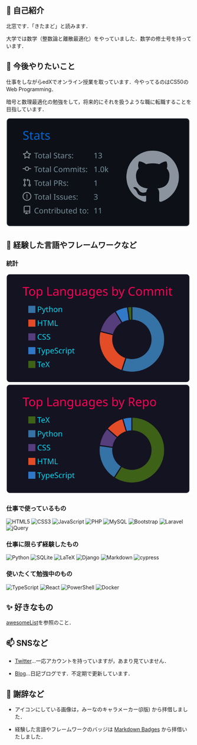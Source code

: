 ## 👋 自己紹介 

北窓です．「きたまど」と読みます．

大学では数学（整数論と離散最適化）をやっていました．数学の修士号を持っています．

## 🌱 今後やりたいこと

仕事をしながらedXでオンライン授業を取っています．今やってるのはCS50のWeb Programming．

暗号と数理最適化の勉強をして，将来的にそれを扱うような職に転職することを目指しています．

[![](https://raw.githubusercontent.com/Seasawher/Seasawher/main/profile-summary-card-output/github_dark/3-stats.svg)](https://github.com/vn7n24fzkq/github-profile-summary-cards)

## 🔭 経験した言語やフレームワークなど

### 統計

[![](https://raw.githubusercontent.com/Seasawher/Seasawher/main/profile-summary-card-output/2077/2-most-commit-language.svg)](https://github.com/vn7n24fzkq/github-profile-summary-cards) [![](https://raw.githubusercontent.com/Seasawher/Seasawher/main/profile-summary-card-output/2077/1-repos-per-language.svg)](https://github.com/vn7n24fzkq/github-profile-summary-cards)

### 仕事で使っているもの

![HTML5](https://img.shields.io/badge/html5-%23E34F26.svg?style=for-the-badge&logo=html5&logoColor=white) ![CSS3](https://img.shields.io/badge/css3-%231572B6.svg?style=for-the-badge&logo=css3&logoColor=white) ![JavaScript](https://img.shields.io/badge/javascript-%23323330.svg?style=for-the-badge&logo=javascript&logoColor=%23F7DF1E) ![PHP](https://img.shields.io/badge/php-%23777BB4.svg?style=for-the-badge&logo=php&logoColor=white) ![MySQL](https://img.shields.io/badge/mysql-%2300f.svg?style=for-the-badge&logo=mysql&logoColor=white) ![Bootstrap](https://img.shields.io/badge/bootstrap-%23563D7C.svg?style=for-the-badge&logo=bootstrap&logoColor=white)  ![Laravel](https://img.shields.io/badge/laravel-%23FF2D20.svg?style=for-the-badge&logo=laravel&logoColor=white) 	![jQuery](https://img.shields.io/badge/jquery-%230769AD.svg?style=for-the-badge&logo=jquery&logoColor=white)

### 仕事に限らず経験したもの

![Python](https://img.shields.io/badge/python-3670A0?style=for-the-badge&logo=python&logoColor=ffdd54) ![SQLite](https://img.shields.io/badge/sqlite-%2307405e.svg?style=for-the-badge&logo=sqlite&logoColor=white) ![LaTeX](https://img.shields.io/badge/latex-%23008080.svg?style=for-the-badge&logo=latex&logoColor=white) ![Django](https://img.shields.io/badge/django-%23092E20.svg?style=for-the-badge&logo=django&logoColor=white) ![Markdown](https://img.shields.io/badge/markdown-%23000000.svg?style=for-the-badge&logo=markdown&logoColor=white) ![cypress](https://img.shields.io/badge/-cypress-%23E5E5E5?style=for-the-badge&logo=cypress&logoColor=058a5e) 

### 使いたくて勉強中のもの

![TypeScript](https://img.shields.io/badge/typescript-%23007ACC.svg?style=for-the-badge&logo=typescript&logoColor=white) ![React](https://img.shields.io/badge/react-%2320232a.svg?style=for-the-badge&logo=react&logoColor=%2361DAFB) ![PowerShell](https://img.shields.io/badge/PowerShell-%235391FE.svg?style=for-the-badge&logo=powershell&logoColor=white) ![Docker](https://img.shields.io/badge/docker-%230db7ed.svg?style=for-the-badge&logo=docker&logoColor=white)

## :sparkles: 好きなもの

[awesomeList](./awesomeList.md)を参照のこと．

## 📫 SNSなど

* [Twitter](https://twitter.com/seasawher)...一応アカウントを持っていますが，あまり見ていません．

* [Blog](https://seasawher.hatenablog.com/)...日記ブログです．不定期で更新しています．

## :bow: 謝辞など

* アイコンにしている画像は，みーなのキャラメーカー(β版) から拝借しました．

* 経験した言語やフレームワークのバッジは [Markdown Badges](https://github.com/Ileriayo/markdown-badges) から拝借いたしました．
